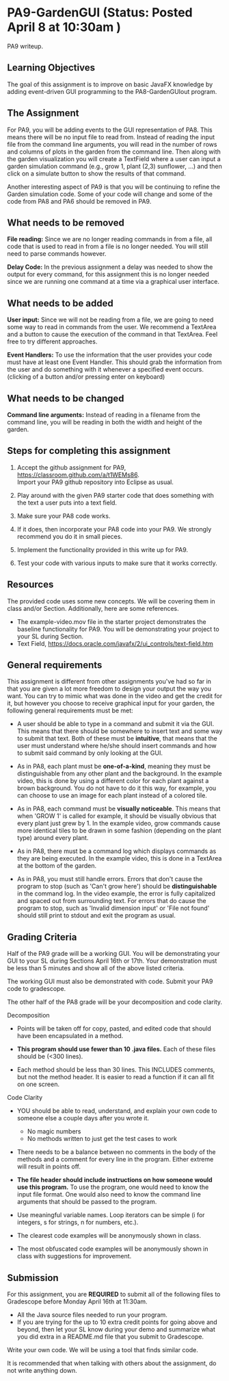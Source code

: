 # PA9-GardenGUI (Status: Posted April 8 at 10:30am )
PA9 writeup.

## Learning Objectives

The goal of this assignment is to improve on basic JavaFX knowledge by adding
event-driven GUI programming to the PA8-GardenGUIout program.

## The Assignment


For PA9, you will be adding events to the GUI representation of PA8. This means
there will be no input file to read from. Instead of reading the input file
from the command line arguments, you will read in the number of rows and columns
of plots in the garden from the command line.  Then along with the garden visualization
you will create a TextField where a user can input a garden simulation command
(e.g., grow 1, plant (2,3) sunflower, ...) and then click on a simulate
button to show the results of that command.

Another interesting aspect of PA9 is that you will be continuing to refine
the Garden simulation code.  Some of your code will change and some of the
code from PA8 and PA6 should be removed in PA9.


## What needs to be removed

**File reading:** Since we are no longer reading commands in from a file,
all code that is used to read in from a file is no longer needed.  You will
still need to parse commands however.

**Delay Code:** In the previous assignment a delay was needed to show the output
for every command, for this assignment this is no longer needed since we are running
one command at a time via a graphical user interface.

## What needs to be added

**User input:** Since we will not be reading from a file, we are going to need some way
to read in commands from the user.  We recommend a TextArea and a button to cause
the execution of the command in that TextArea.  Feel free to try different approaches.

**Event Handlers:** To use the information that the user provides your code must have
at least one Event Handler. This should grab the information from the user and do something with
it whenever a specified event occurs. (clicking of a button and/or pressing enter on keyboard)

## What needs to be changed

**Command line arguments:** Instead of reading in a filename from the command line, you will
be reading in both the width and height of the garden.

## Steps for completing this assignment

 1. Accept the github assignment for PA9, https://classroom.github.com/a/t1WEMs86.  
    Import your PA9 github repository into Eclipse as usual.
 
 2. Play around with the given PA9 starter code that does something with the 
    text a user puts into a text field.
 
 3. Make sure your PA8 code works.
 
 4. If it does, then incorporate your PA8 code into your PA9.  We strongly
    recommend you do it in small pieces.
 
 5. Implement the functionality provided in this write up for PA9.
 
 6. Test your code with various inputs to make sure that it works correctly.


## Resources

The provided code uses some new concepts.  We will be covering them in class
and/or Section.  Additionally, here are some references.

  * The example-video.mov file in the starter project demonstrates the baseline
    functionality for PA9.  You will be demonstrating your project to your SL
    during Section.
  * Text Field, https://docs.oracle.com/javafx/2/ui_controls/text-field.htm

## General requirements

This assignment is different from other assignments you've had so far 
in that you are given a lot more freedom to design your output the way 
you want. You can try to mimic what was done in the video and get the 
credit for it, but however you choose to receive graphical input for your
garden, the following general requirements must be met:

* A user should be able to type in a command and submit it via the GUI. This means that there
  should be somewhere to insert text and some way to submit that text. Both of these must be
  **intuitive**, that means that the user must understand where he/she should insert commands
  and how to submit said command by only looking at the GUI. 

* As in PA8, each plant must be **one-of-a-kind**, meaning they must be distinguishable 
  from any other plant and the background. In the example video, this is 
  done by using a different color for each plant against a brown background. 
  You do not have to do it this way, for example, you can choose to use an 
  image for each plant instead of a colored tile.

* As in PA8, each command must be **visually noticeable**. This means that when 
  'GROW 1' is called for example, it should be visually obvious that every 
  plant just grew by 1. In the example video, grow commands cause more identical 
  tiles to be drawn in some fashion (depending on the plant type) around every plant.

* As in PA8, there must be a command log which displays commands as they are being executed. 
  In the example video, this is done in a TextArea at the bottom of the garden.

* As in PA8, you must still handle errors. Errors that don't cause the program to stop 
  (such as 'Can't grow here') should be **distinguishable** in the command log. 
  In the video example, the error is fully capitalized and spaced out from surrounding text.
  For errors that do cause the program to stop, such as 'Invalid dimension input' or 
  'File not found' should still print to stdout and exit the program as usual.
  


## Grading Criteria

Half of the PA9 grade will be a working GUI.  You will be demonstrating your
GUI to your SL during Sections April 16th or 17th.  Your demonstration
must be less than 5 minutes and show all of the above listed criteria.

The working GUI must also be demonstrated with code.  Submit your PA9 code to
gradescope.

The other half of the PA8 grade will be your decomposition and code clarity.

Decomposition

* Points will be taken off for copy, pasted, and edited code that
  should have been encapsulated in a method.

* **This program should use fewer than 10 .java files.**
  Each of these files should be (<300 lines).

* Each method should be less than 30 lines.  This INCLUDES
  comments, but not the method header.  It is easier to read a 
  function if it can all fit on one screen.
  
Code Clarity
* YOU should be able to read, understand, and explain your own code
  to someone else a couple days after you wrote it.
  * No magic numbers
  * No methods written to just get the test cases to work

* There needs to be a balance between no comments in the body of the
  methods and a comment for every line in the program.  Either extreme
  will result in points off.

* **The file header should include instructions on how someone would
  use this program.**  To use the program, one would need to know the
  input file format.  One would also need to know the command line arguments
  that should be passed to the program.

* Use meaningful variable names.  Loop iterators can
  be simple (i for integers, s for strings, n for numbers, etc.).

* The clearest code examples will be anonymously shown in class.

* The most obfuscated code examples will be anonymously shown in class
  with suggestions for improvement.
  
## Submission


For this assignment, you are **REQUIRED** to submit all of the following files
to Gradescope before Monday April 16th at 11:30am. 
  * All the Java source files needed to run your program.
  * If you are trying for the up to 10 extra credit points for going
    above and beyond, then let your SL know during your demo and summarize 
    what you did extra in a README.md file that you submit to Gradescope.

Write your own code. We will be using a tool that finds similar code.

It is recommended that when talking with others about the assignment, do not write
anything down.

